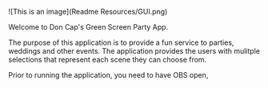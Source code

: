 ![This is an image](Readme Resources/GUI.png)

Welcome to Don Cap's Green Screen Party App.

The purpose of this application is to provide a fun service to parties, weddings and other events. The application 
provides the users with mulitple selections that represent each scene they can choose from. 

Prior to running the application, you need to have OBS open, 